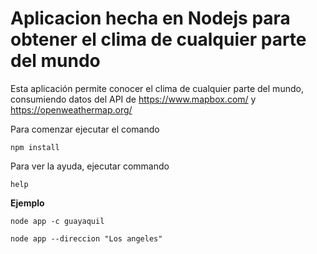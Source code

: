 # Aplicacion hecha en Nodejs para obtener el clima de cualquier parte del mundo
Esta aplicación permite conocer el clima de cualquier parte del mundo, consumiendo datos del API de https://www.mapbox.com/ y  https://openweathermap.org/

Para comenzar ejecutar el comando

```
npm install
```

Para ver la ayuda, ejecutar commando

```
help
```


**Ejemplo**

```
node app -c guayaquil
```

```
node app --direccion "Los angeles"
```
